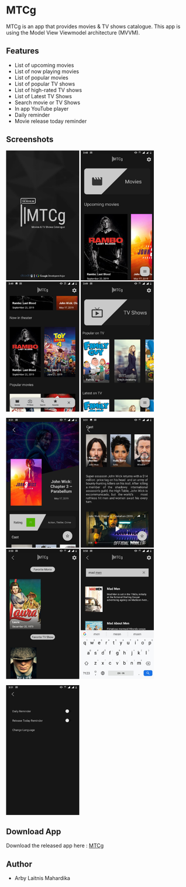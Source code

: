 # MTCg

MTCg is an app that provides movies & TV shows catalogue. This app is using the Model View Viewmodel architecture (MVVM).

## Features

* List of upcoming movies
* List of now playing movies
* List of popular movies
* List of popular TV shows
* List of high-rated TV shows
* List of Latest TV Shows
* Search movie or TV Shows
* In app YouTube player
* Daily reminder
* Movie release today reminder

## Screenshots

<img src = "https://github.com/WhiteHoot/MTCg/blob/master/MTCg%20Screenshots/1.jpeg" width ="200" /> <img src = "https://github.com/WhiteHoot/MTCg/blob/master/MTCg%20Screenshots/2.jpeg" width ="200" /> <img src = "https://github.com/WhiteHoot/MTCg/blob/master/MTCg%20Screenshots/3.jpeg" width ="200" /> <img src = "https://github.com/WhiteHoot/MTCg/blob/master/MTCg%20Screenshots/4.jpeg" width ="200" /> <br/>

<img src = "https://github.com/WhiteHoot/MTCg/blob/master/MTCg%20Screenshots/5.jpeg" width ="200" /> <img src = "https://github.com/WhiteHoot/MTCg/blob/master/MTCg%20Screenshots/6.jpeg" width ="200" /> <img src = "https://github.com/WhiteHoot/MTCg/blob/master/MTCg%20Screenshots/7.jpeg" width ="200" /> <img src = "https://github.com/WhiteHoot/MTCg/blob/master/MTCg%20Screenshots/8.jpeg" width ="200" /> <br/>

<img src = "https://github.com/WhiteHoot/MTCg/blob/master/MTCg%20Screenshots/9.jpeg" width ="200" />

## Download App

Download the released app here : [MTCg](https://drive.google.com/open?id=1c4cPMCOsrPgpddWgrekvuOzz0JwGeUmK)


## Author

* Arby Laitnis Mahardika
